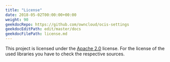```yaml
---
title: "License"
date: 2018-05-02T00:00:00+00:00
weight: 90
geekdocRepo: https://github.com/owncloud/ocis-settings
geekdocEditPath: edit/master/docs
geekdocFilePath: license.md
---
```


This project is licensed under the [Apache 2.0](https://github.com/owncloud/ocis/settings/blob/master/LICENSE) license. For the license of the used libraries you have to check the respective sources.
